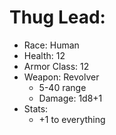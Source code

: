 # Thug Lead:

 * Race: Human
 * Health: 12
 * Armor Class: 12
 * Weapon: Revolver
    - 5-40 range
    - Damage: 1d8+1
 * Stats:
    - +1 to everything